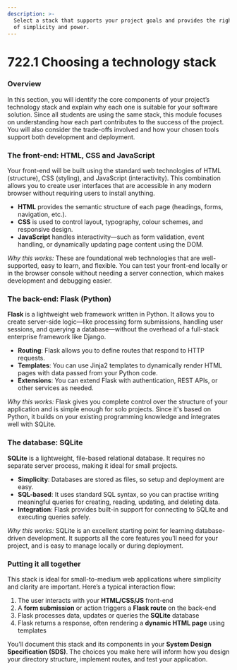 ```yaml
---
description: >-
  Select a stack that supports your project goals and provides the right balance
  of simplicity and power.
---
```


# 722.1 Choosing a technology stack

### O**verview**

In this section, you will identify the core components of your project’s technology stack and explain why each one is suitable for your software solution. Since all students are using the same stack, this module focuses on understanding how each part contributes to the success of the project. You will also consider the trade-offs involved and how your chosen tools support both development and deployment.

### **The front-end: HTML, CSS and JavaScript**

Your front-end will be built using the standard web technologies of HTML (structure), CSS (styling), and JavaScript (interactivity). This combination allows you to create user interfaces that are accessible in any modern browser without requiring users to install anything.

* **HTML** provides the semantic structure of each page (headings, forms, navigation, etc.).
* **CSS** is used to control layout, typography, colour schemes, and responsive design.
* **JavaScript** handles interactivity—such as form validation, event handling, or dynamically updating page content using the DOM.

_Why this works:_ These are foundational web technologies that are well-supported, easy to learn, and flexible. You can test your front-end locally or in the browser console without needing a server connection, which makes development and debugging easier.

### **The back-end: Flask (Python)**

**Flask** is a lightweight web framework written in Python. It allows you to create server-side logic—like processing form submissions, handling user sessions, and querying a database—without the overhead of a full-stack enterprise framework like Django.

* **Routing**: Flask allows you to define routes that respond to HTTP requests.
* **Templates**: You can use Jinja2 templates to dynamically render HTML pages with data passed from your Python code.
* **Extensions**: You can extend Flask with authentication, REST APIs, or other services as needed.

_Why this works:_ Flask gives you complete control over the structure of your application and is simple enough for solo projects. Since it's based on Python, it builds on your existing programming knowledge and integrates well with SQLite.

### **The database: SQLite**

**SQLite** is a lightweight, file-based relational database. It requires no separate server process, making it ideal for small projects.

* **Simplicity**: Databases are stored as files, so setup and deployment are easy.
* **SQL-based**: It uses standard SQL syntax, so you can practise writing meaningful queries for creating, reading, updating, and deleting data.
* **Integration**: Flask provides built-in support for connecting to SQLite and executing queries safely.

_Why this works:_ SQLite is an excellent starting point for learning database-driven development. It supports all the core features you’ll need for your project, and is easy to manage locally or during deployment.

### **Putting it all together**

This stack is ideal for small-to-medium web applications where simplicity and clarity are important. Here’s a typical interaction flow:

1. The user interacts with your **HTML/CSS/JS** front-end
2. A **form submission** or action triggers a **Flask route** on the back-end
3. Flask processes data, updates or queries the **SQLite** database
4. Flask returns a response, often rendering a **dynamic HTML page** using templates

You’ll document this stack and its components in your **System Design Specification (SDS)**. The choices you make here will inform how you design your directory structure, implement routes, and test your application.

